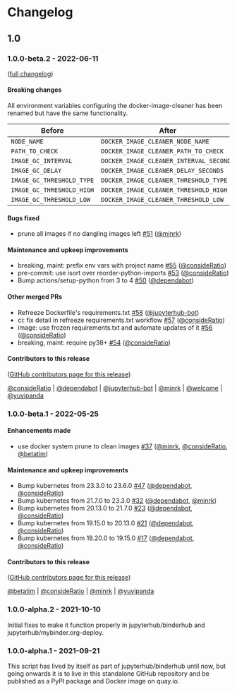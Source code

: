 # Changelog

## 1.0

### 1.0.0-beta.2 - 2022-06-11

([full changelog](https://github.com/jupyterhub/docker-image-cleaner/compare/1.0.0-beta.1...1.0.0-beta.2))

#### Breaking changes

All environment variables configuring the docker-image-cleaner has been renamed
but have the same functionality.

| Before                    | After                                   |
| ------------------------- | --------------------------------------- |
| `NODE_NAME`               | `DOCKER_IMAGE_CLEANER_NODE_NAME`        |
| `PATH_TO_CHECK`           | `DOCKER_IMAGE_CLEANER_PATH_TO_CHECK`    |
| `IMAGE_GC_INTERVAL`       | `DOCKER_IMAGE_CLEANER_INTERVAL_SECONDS` |
| `IMAGE_GC_DELAY`          | `DOCKER_IMAGE_CLEANER_DELAY_SECONDS`    |
| `IMAGE_GC_THRESHOLD_TYPE` | `DOCKER_IMAGE_CLEANER_THRESHOLD_TYPE`   |
| `IMAGE_GC_THRESHOLD_HIGH` | `DOCKER_IMAGE_CLEANER_THRESHOLD_HIGH`   |
| `IMAGE_GC_THRESHOLD_LOW`  | `DOCKER_IMAGE_CLEANER_THRESHOLD_LOW`    |

#### Bugs fixed

- prune all images if no dangling images left [#51](https://github.com/jupyterhub/docker-image-cleaner/pull/51) ([@minrk](https://github.com/minrk))

#### Maintenance and upkeep improvements

- breaking, maint: prefix env vars with project name [#55](https://github.com/jupyterhub/docker-image-cleaner/pull/55) ([@consideRatio](https://github.com/consideRatio))
- pre-commit: use isort over reorder-python-imports [#53](https://github.com/jupyterhub/docker-image-cleaner/pull/53) ([@consideRatio](https://github.com/consideRatio))
- Bump actions/setup-python from 3 to 4 [#50](https://github.com/jupyterhub/docker-image-cleaner/pull/50) ([@dependabot](https://github.com/dependabot))

#### Other merged PRs

- Refreeze Dockerfile's requirements.txt [#58](https://github.com/jupyterhub/docker-image-cleaner/pull/58) ([@jupyterhub-bot](https://github.com/jupyterhub-bot))
- ci: fix detail in refreeze requirements.txt workflow [#57](https://github.com/jupyterhub/docker-image-cleaner/pull/57) ([@consideRatio](https://github.com/consideRatio))
- image: use frozen requirements.txt and automate updates of it [#56](https://github.com/jupyterhub/docker-image-cleaner/pull/56) ([@consideRatio](https://github.com/consideRatio))
- breaking, maint: require py38+ [#54](https://github.com/jupyterhub/docker-image-cleaner/pull/54) ([@consideRatio](https://github.com/consideRatio))

#### Contributors to this release

([GitHub contributors page for this release](https://github.com/jupyterhub/docker-image-cleaner/graphs/contributors?from=2022-05-25&to=2022-06-11&type=c))

[@consideRatio](https://github.com/search?q=repo%3Ajupyterhub%2Fdocker-image-cleaner+involves%3AconsideRatio+updated%3A2022-05-25..2022-06-11&type=Issues) | [@dependabot](https://github.com/search?q=repo%3Ajupyterhub%2Fdocker-image-cleaner+involves%3Adependabot+updated%3A2022-05-25..2022-06-11&type=Issues) | [@jupyterhub-bot](https://github.com/search?q=repo%3Ajupyterhub%2Fdocker-image-cleaner+involves%3Ajupyterhub-bot+updated%3A2022-05-25..2022-06-11&type=Issues) | [@minrk](https://github.com/search?q=repo%3Ajupyterhub%2Fdocker-image-cleaner+involves%3Aminrk+updated%3A2022-05-25..2022-06-11&type=Issues) | [@welcome](https://github.com/search?q=repo%3Ajupyterhub%2Fdocker-image-cleaner+involves%3Awelcome+updated%3A2022-05-25..2022-06-11&type=Issues) | [@yuvipanda](https://github.com/search?q=repo%3Ajupyterhub%2Fdocker-image-cleaner+involves%3Ayuvipanda+updated%3A2022-05-25..2022-06-11&type=Issues)

### 1.0.0-beta.1 - 2022-05-25

#### Enhancements made

- use docker system prune to clean images [#37](https://github.com/jupyterhub/docker-image-cleaner/pull/37) ([@minrk](https://github.com/minrk), [@consideRatio](https://github.com/consideRatio), [@betatim](https://github.com/betatim))

#### Maintenance and upkeep improvements

- Bump kubernetes from 23.3.0 to 23.6.0 [#47](https://github.com/jupyterhub/docker-image-cleaner/pull/47) ([@dependabot](https://github.com/dependabot), [@consideRatio](https://github.com/consideRatio))
- Bump kubernetes from 21.7.0 to 23.3.0 [#32](https://github.com/jupyterhub/docker-image-cleaner/pull/32) ([@dependabot](https://github.com/dependabot), [@minrk](https://github.com/minrk))
- Bump kubernetes from 20.13.0 to 21.7.0 [#23](https://github.com/jupyterhub/docker-image-cleaner/pull/23) ([@dependabot](https://github.com/dependabot), [@consideRatio](https://github.com/consideRatio))
- Bump kubernetes from 19.15.0 to 20.13.0 [#21](https://github.com/jupyterhub/docker-image-cleaner/pull/21) ([@dependabot](https://github.com/dependabot), [@consideRatio](https://github.com/consideRatio))
- Bump kubernetes from 18.20.0 to 19.15.0 [#17](https://github.com/jupyterhub/docker-image-cleaner/pull/17) ([@dependabot](https://github.com/dependabot), [@consideRatio](https://github.com/consideRatio))

#### Contributors to this release

([GitHub contributors page for this release](https://github.com/jupyterhub/docker-image-cleaner/graphs/contributors?from=2021-10-10&to=2022-05-25&type=c))

[@betatim](https://github.com/search?q=repo%3Ajupyterhub%2Fdocker-image-cleaner+involves%3Abetatim+updated%3A2021-10-10..2022-05-25&type=Issues) | [@consideRatio](https://github.com/search?q=repo%3Ajupyterhub%2Fdocker-image-cleaner+involves%3AconsideRatio+updated%3A2021-10-10..2022-05-25&type=Issues) | [@minrk](https://github.com/search?q=repo%3Ajupyterhub%2Fdocker-image-cleaner+involves%3Aminrk+updated%3A2021-10-10..2022-05-25&type=Issues) | [@yuvipanda](https://github.com/search?q=repo%3Ajupyterhub%2Fdocker-image-cleaner+involves%3Ayuvipanda+updated%3A2021-10-10..2022-05-25&type=Issues)

### 1.0.0-alpha.2 - 2021-10-10

Initial fixes to make it function properly in jupyterhub/binderhub and jupyterhub/mybinder.org-deploy.

### 1.0.0-alpha.1 - 2021-09-21

This script has lived by itself as part of jupyterhub/binderhub until now, but
going onwards it is to live in this standalone GitHub repository and be
published as a PyPI package and Docker image on quay.io.
